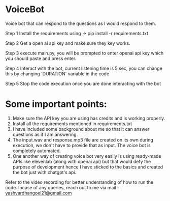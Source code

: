 # VoiceBot
Voice bot that can respond to the questions as I would respond to them.

Step 1
Install the requirements using -> pip install -r requirements.txt

Step 2
Get a open ai api key and make sure they key works.

Step 3
execute main.py, you will be prompted to enter openai api key which you should paste and press enter.

Step 4
Interact with the bot, current listening time is 5 sec, you can change this by changing 'DURATION' variable in the code

Step 5
Stop the code execution once you are done interacting with the bot

# Some important points:
1. Make sure the API key you are using has credits and is working properly.
2. Install all the requirements mentioned in requirements.txt
3. I have included some background about me so that it can answer questions as if I am answering.
4. The input.wav and response.mp3 file are created on its own during execution, we don't have to provide that as input. The voice bot is completely automated.
5. One another way of creating voice bot very easily is using ready-made APIs like elevenlab (along with openai api) but that would defy the purpose of development hence I have sticked to the basics and created the bot just with chatgpt's api.

Refer to the video recording for better understanding of how to run the code.
Incase of any queries, reach out to me via mail - yashvardhangoel21@gmail.com

